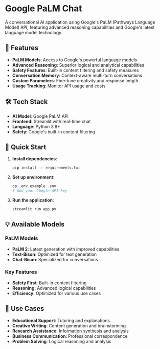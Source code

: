 # Google PaLM Chat

A conversational AI application using Google's PaLM (Pathways Language Model) API, featuring advanced reasoning capabilities and Google's latest language model technology.

## 🌟 Features

- **PaLM Models**: Access to Google's powerful language models
- **Advanced Reasoning**: Superior logical and analytical capabilities
- **Safety Features**: Built-in content filtering and safety measures
- **Conversation Memory**: Context-aware multi-turn conversations
- **Custom Parameters**: Fine-tune creativity and response length
- **Usage Tracking**: Monitor API usage and costs

## 🛠️ Tech Stack

- **AI Model**: Google PaLM API
- **Frontend**: Streamlit with real-time chat
- **Language**: Python 3.8+
- **Safety**: Google's built-in content filtering

## 🚀 Quick Start

1. **Install dependencies**:
   ```bash
   pip install -r requirements.txt
   ```

2. **Set up environment**:
   ```bash
   cp .env.example .env
   # Add your Google API key
   ```

3. **Run the application**:
   ```bash
   streamlit run app.py
   ```

## 💡 Available Models

### PaLM Models
- **PaLM 2**: Latest generation with improved capabilities
- **Text-Bison**: Optimized for text generation
- **Chat-Bison**: Specialized for conversations

### Key Features
- **Safety First**: Built-in content filtering
- **Reasoning**: Advanced logical capabilities
- **Efficiency**: Optimized for various use cases

## 🎯 Use Cases

- **Educational Support**: Tutoring and explanations
- **Creative Writing**: Content generation and brainstorming
- **Research Assistance**: Information synthesis and analysis
- **Business Communication**: Professional correspondence
- **Problem Solving**: Logical reasoning and analysis
